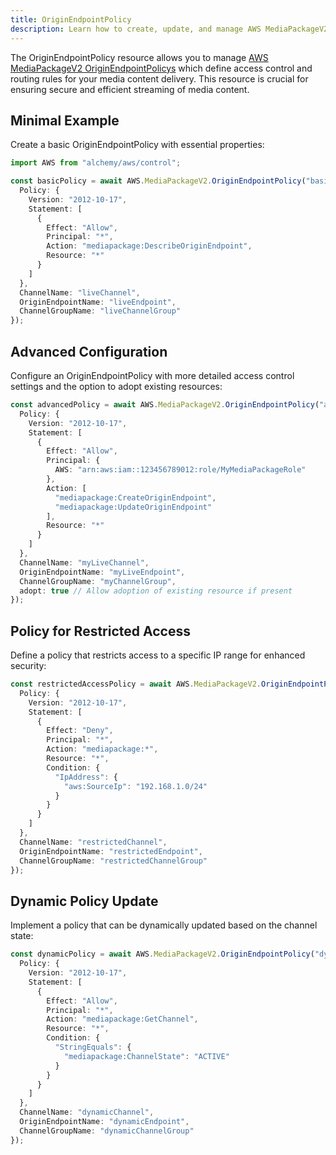 ```yaml
---
title: OriginEndpointPolicy
description: Learn how to create, update, and manage AWS MediaPackageV2 OriginEndpointPolicys using Alchemy Cloud Control.
---
```



The OriginEndpointPolicy resource allows you to manage [AWS MediaPackageV2 OriginEndpointPolicys](https://docs.aws.amazon.com/mediapackagev2/latest/userguide/) which define access control and routing rules for your media content delivery. This resource is crucial for ensuring secure and efficient streaming of media content.

## Minimal Example

Create a basic OriginEndpointPolicy with essential properties:

```ts
import AWS from "alchemy/aws/control";

const basicPolicy = await AWS.MediaPackageV2.OriginEndpointPolicy("basicPolicy", {
  Policy: {
    Version: "2012-10-17",
    Statement: [
      {
        Effect: "Allow",
        Principal: "*",
        Action: "mediapackage:DescribeOriginEndpoint",
        Resource: "*"
      }
    ]
  },
  ChannelName: "liveChannel",
  OriginEndpointName: "liveEndpoint",
  ChannelGroupName: "liveChannelGroup"
});
```

## Advanced Configuration

Configure an OriginEndpointPolicy with more detailed access control settings and the option to adopt existing resources:

```ts
const advancedPolicy = await AWS.MediaPackageV2.OriginEndpointPolicy("advancedPolicy", {
  Policy: {
    Version: "2012-10-17",
    Statement: [
      {
        Effect: "Allow",
        Principal: {
          AWS: "arn:aws:iam::123456789012:role/MyMediaPackageRole"
        },
        Action: [
          "mediapackage:CreateOriginEndpoint",
          "mediapackage:UpdateOriginEndpoint"
        ],
        Resource: "*"
      }
    ]
  },
  ChannelName: "myLiveChannel",
  OriginEndpointName: "myLiveEndpoint",
  ChannelGroupName: "myChannelGroup",
  adopt: true // Allow adoption of existing resource if present
});
```

## Policy for Restricted Access

Define a policy that restricts access to a specific IP range for enhanced security:

```ts
const restrictedAccessPolicy = await AWS.MediaPackageV2.OriginEndpointPolicy("restrictedAccessPolicy", {
  Policy: {
    Version: "2012-10-17",
    Statement: [
      {
        Effect: "Deny",
        Principal: "*",
        Action: "mediapackage:*",
        Resource: "*",
        Condition: {
          "IpAddress": {
            "aws:SourceIp": "192.168.1.0/24"
          }
        }
      }
    ]
  },
  ChannelName: "restrictedChannel",
  OriginEndpointName: "restrictedEndpoint",
  ChannelGroupName: "restrictedChannelGroup"
});
```

## Dynamic Policy Update

Implement a policy that can be dynamically updated based on the channel state:

```ts
const dynamicPolicy = await AWS.MediaPackageV2.OriginEndpointPolicy("dynamicPolicy", {
  Policy: {
    Version: "2012-10-17",
    Statement: [
      {
        Effect: "Allow",
        Principal: "*",
        Action: "mediapackage:GetChannel",
        Resource: "*",
        Condition: {
          "StringEquals": {
            "mediapackage:ChannelState": "ACTIVE"
          }
        }
      }
    ]
  },
  ChannelName: "dynamicChannel",
  OriginEndpointName: "dynamicEndpoint",
  ChannelGroupName: "dynamicChannelGroup"
});
```
